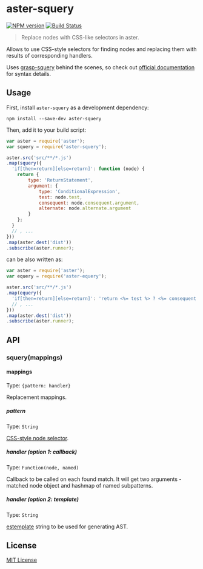 # aster-squery
[![NPM version][npm-image]][npm-url]
[![Build Status][travis-image]][travis-url]

> Replace nodes with CSS-like selectors in aster.

Allows to use CSS-style selectors for finding nodes and replacing them with results of corresponding handlers.

Uses [grasp-squery](https://npmjs.org/package/grasp-squery) behind the scenes, so check out [official documentation](http://graspjs.com/docs/squery/) for syntax details.

## Usage

First, install `aster-squery` as a development dependency:

```shell
npm install --save-dev aster-squery
```

Then, add it to your build script:

```javascript
var aster = require('aster');
var squery = require('aster-squery');

aster.src('src/**/*.js')
.map(squery({
  'if[then=return][else=return]': function (node) {
    return {
        type: 'ReturnStatement',
        argument: {
            type: 'ConditionalExpression',
            test: node.test,
            consequent: node.consequent.argument,
            alternate: node.alternate.argument
        }
    };
  }
  // , ...
}))
.map(aster.dest('dist'))
.subscribe(aster.runner);
```

can be also written as:

```javascript
var aster = require('aster');
var equery = require('aster-equery');

aster.src('src/**/*.js')
.map(equery({
  'if[then=return][else=return]': 'return <%= test %> ? <%= consequent.argument %> : <%= alternate.argument %>'
  // , ...
}))
.map(aster.dest('dist'))
.subscribe(aster.runner);
```

## API

### squery(mappings)

#### mappings
Type: `{pattern: handler}`

Replacement mappings.

##### pattern
Type: `String`

[CSS-style node selector](http://graspjs.com/docs/squery/).

##### handler (option 1: callback)
Type: `Function(node, named)`

Callback to be called on each found match. It will get two arguments - matched node object and hashmap of named subpatterns.

##### handler (option 2: template)
Type: `String`

[estemplate](https://github.com/RReverser/estemplate) string to be used for generating AST.

## License

[MIT License](http://en.wikipedia.org/wiki/MIT_License)

[npm-url]: https://npmjs.org/package/aster-squery
[npm-image]: https://badge.fury.io/js/aster-squery.png

[travis-url]: http://travis-ci.org/asterjs/aster-squery
[travis-image]: https://secure.travis-ci.org/asterjs/aster-squery.png?branch=master
